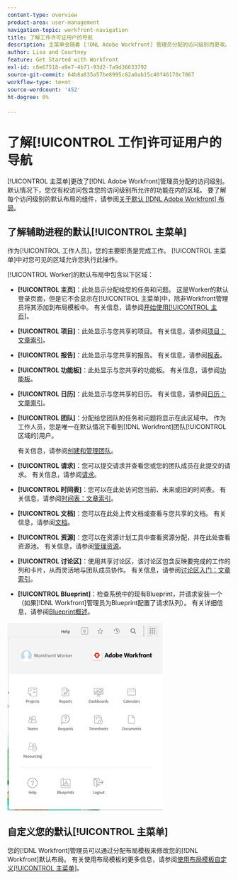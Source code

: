```yaml
---
content-type: overview
product-area: user-management
navigation-topic: workfront-navigation
title: 了解工作许可证用户的导航
description: 主菜单会随着 [!DNL Adobe Workfront] 管理员分配的访问级别而更改。 默认情况下，您仅有权访问包含您的访问级别所允许的功能在内的区域。
author: Lisa and Courtney
feature: Get Started with Workfront
exl-id: c6e67518-a9e7-4b71-93d2-7a9d36633792
source-git-commit: 64b8a835a57be8995c82a0ab15c40f46170c7067
workflow-type: tm+mt
source-wordcount: '452'
ht-degree: 0%

---
```


# 了解[!UICONTROL 工作]许可证用户的导航

[!UICONTROL 主菜单]更改了[!DNL Adobe Workfront]管理员分配的访问级别。 默认情况下，您仅有权访问包含您的访问级别所允许的功能在内的区域。 要了解每个访问级别的默认布局的组件，请参阅[关于默认 [!DNL Adobe Workfront] 布局](../../../administration-and-setup/customize-workfront/use-layout-templates/about-the-default-wf-layout.md)。

## 了解辅助进程的默认[!UICONTROL 主菜单]

作为[!UICONTROL 工作人员]，您的主要职责是完成工作。 [!UICONTROL 主菜单]中对您可见的区域允许您执行此操作。

[!UICONTROL Worker]的默认布局中包含以下区域：

* **[!UICONTROL 主页]**：此处显示分配给您的任务和问题。 这是Worker的默认登录页面，但是它不会显示在[!UICONTROL 主菜单]中，除非Workfront管理员将其添加到布局模板中。  有关信息，请参阅[开始使用[!UICONTROL 主页]](../../../workfront-basics/using-home/using-the-home-area/get-started-with-home.md)。

* **[!UICONTROL 项目]**：此处显示与您共享的项目。 有关信息，请参阅[项目：文章索引](../../../manage-work/projects/projects-overview.md)。

* **[!UICONTROL 报告]**：此处显示与您共享的报告。 有关信息，请参阅[报表](../../../reports-and-dashboards/reports/reports-overview.md)。

* **[!UICONTROL 功能板]**：此处显示与您共享的功能板。 有关信息，请参阅[功能板](../../../reports-and-dashboards/dashboards/dashboards-overview.md)。

* **[!UICONTROL 日历]**：此处显示与您共享的日历。 有关信息，请参阅[日历：文章索引](../../../reports-and-dashboards/reports/calendars/calendars.md)。

* **[!UICONTROL 团队]**：分配给您团队的任务和问题将显示在此区域中。 作为工作人员，您是唯一在默认情况下看到[!DNL Workfront]团队[!UICONTROL 区域的]用户。

  有关信息，请参阅[创建和管理团队](../../../people-teams-and-groups/create-and-manage-teams/create-and-mange-teams.md)。

* **[!UICONTROL 请求]**：您可以提交请求并查看您或您的团队成员在此提交的请求。 有关信息，请参阅[请求](../../../manage-work/requests/requests-overview.md)。

* **[!UICONTROL 时间表]**：您可以在此处访问您当前、未来或旧的时间表。 有关信息，请参阅[时间表：文章索引](../../../timesheets/timesheets-all.md)。

* **[!UICONTROL 文档]**：您可以在此处上传文档或查看与您共享的文档。 有关信息，请参阅[文档](../../../documents/documents-overview.md)。

* **[!UICONTROL 资源]**：您可以在资源计划工具中查看资源分配，并在此处查看资源池。 有关信息，请参阅[管理资源](../../../resource-mgmt/manage-resources.md)。

* **[!UICONTROL 讨论区]**：使用共享讨论区，该讨论区包含反映要完成的工作的列和卡片，从而灵活地与团队成员协作。 有关信息，请参阅[讨论区入门：文章索引](../../../agile/get-started-with-boards/get-started-with-boards.md)。

* **[!UICONTROL Blueprint]**：检查系统中的现有Blueprint，并请求安装一个（如果[!DNL Workfront]管理员为Blueprint配置了请求队列）。 有关详细信息，请参阅[Blueprint概述](../../../administration-and-setup/blueprints/blueprints-overview.md)。

![辅助进程主菜单](assets/worker-main-menu-350x426.png)

## 自定义您的默认[!UICONTROL 主菜单]

您的[!DNL Workfront]管理员可以通过分配布局模板来修改您的[!DNL Workfront]默认布局。 有关使用布局模板的更多信息，请参阅[使用布局模板自定义[!UICONTROL 主菜单]](../../../administration-and-setup/customize-workfront/use-layout-templates/customize-main-menu.md)。
